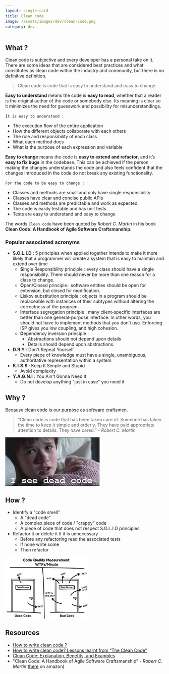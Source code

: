 ```yaml
---
layout: single-card
title: Clean code
image: /assets/images/dev/clean-code.png
category: dev
---
```



## What ?
Clean code is subjective and every developer has a personal take on it. There are some ideas that are considered best practices and what constitutes as clean code within the industry and community, but there is no definitive definition.

> Clean code is code that is easy to understand and easy to change.

**Easy to understand** means the code is **easy to read**, whether that a reader is the original author of the code or somebody else. Its meaning is clear so it minimizes the need for guesswork and possibility for misunderstandings.  

`It is easy to understand :`
* The execution flow of the entire application
* How the different objects collaborate with each others
* The role and responsibility of each class
* What each method does
* What is the purpose of each expression and variable

**Easy to change** means the code is **easy to extend and refactor**, and it’s **easy to fix bugs** in the codebase. This can be achieved if the person making the changes understands the code and also feels confident that the changes introduced in the code do not break any existing functionality.  

`For the code to be easy to change :`
* Classes and methods are small and only have single responsibility
* Classes have clear and concise public APIs
* Classes and methods are predictable and work as expected
* The code is easily testable and has unit tests
* Tests are easy to understand and easy to change

The words `Clean code` have been quoted by *Robert C. Martin* in his book **Clean Code: A Handbook of Agile Software Craftsmanship**.

### Popular associated acronyms
* **S.O.L.I.D** : 5 principles when applied together intends to make it more likely that a programmer will create a system that is easy to maintain and extend over time  
    * **S**ingle Responsibility principle : every class should have a single responsibility. There should never be more than one reason for a class to change.
    * **O**pen/Closed principle : software entities should be open for extension, but closed for modification.
    * **L**iskov substitution principle : objects in a program should be replaceable with instances of their subtypes without altering the correctness of the program.
    * **I**nterface segregation principle : many client-specific interfaces are better than one general-purpose interface. In other words, you should not have to implement methods that you don’t use. Enforcing ISP gives you low coupling, and high cohesion.
    * **D**ependency inversion principle :
        * Abstractions should not depend upon details
        * Details should depend upon abstractions.
* **D.R.Y** : Don't Repeat Yourself
    * Every piece of knowledge must have a single, unambiguous, authoritative representation within a system
* **K.I.S.S** : Keep It Simple and Stupid
    * Avoid complexity
* **Y.A.G.N.I** : You Ain't Gonna Need It
    * Do not develop anything "just in case" you need it

## Why ?
Because clean code is our purpose as software craftsmen.

> “Clean code is code that has been taken care of. Someone has taken the time to keep it simple and orderly. They have paid appropriate attention to details. They have cared.” - *Robert C. Martin*

![I see dead code](/assets/images/clean-code1.jpg)

## How ?
* Identify a "code smell"
    * A "dead code"
    * A complex piece of code / "crappy" code
    * A piece of code that does not respect S.O.L.I.D principles
* Refactor it or delete it if it is unnecessary
    * Before any refactoring read the associated tests
    * If none write some
    * Then refactor

![Code quality](/assets/images/clean-code2.png)

## Resources
* [How to write clean code ?](https://www.butterfly.com.au/blog/website-development/clean-high-quality-code-a-guide-on-how-to-become-a-better-programmer)
* [How to write clean code? Lessons learnt from “The Clean Code”](https://medium.com/mindorks/how-to-write-clean-code-lessons-learnt-from-the-clean-code-robert-c-martin-9ffc7aef870c)
* [Clean Code: Explanation, Benefits, and Examples](https://dzone.com/articles/clean-code-explanation-benefits-amp-examples)
* "Clean Code: A Handbook of Agile Software Craftsmanship" - *Robert C. Martin* ([here](https://www.amazon.fr/Clean-Code-Handbook-Software-Craftsmanship/dp/0132350882/ref=sr_1_1?ie=UTF8&qid=1509989642&sr=8-1&keywords=clean+code) on amazon)
